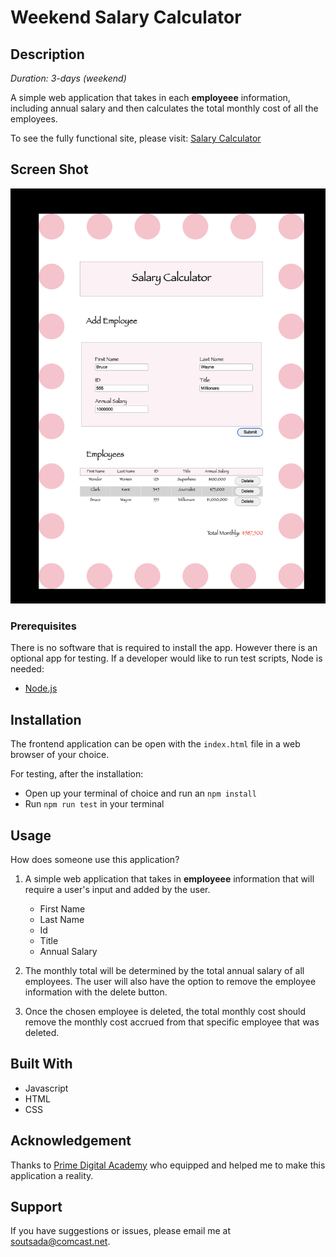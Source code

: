 # Weekend Salary Calculator

## Description

_Duration: 3-days (weekend)_

A simple web application that takes in each **employeee** information, including annual salary and then calculates the total monthly cost of all the employees.

To see the fully functional site, please visit: [Salary Calculator](https://susie-d.github.io/weekend-salary-calculator/)

## Screen Shot

![Screenshot of salary calculator](image.png)

### Prerequisites

There is no software that is required to install the app. However there is an optional app for testing. If a developer would like to run test scripts, Node is needed:

- [Node.js](https://nodejs.org/en/)

## Installation

The frontend application can be open with the `index.html` file in a web browser of your choice.

For testing, after the installation:

- Open up your terminal of choice and run an `npm install`
- Run `npm run test` in your terminal

## Usage

How does someone use this application?

1. A simple web application that takes in **employeee** information that will require a user's input and added by the user.

   - First Name
   - Last Name
   - Id
   - Title
   - Annual Salary

2. The monthly total will be determined by the total annual salary of all employees. The user will also have the option to remove the employee information with the delete button.

3. Once the chosen employee is deleted, the total monthly cost should remove the monthly cost accrued from that specific employee that was deleted.

## Built With

- Javascript
- HTML
- CSS

## Acknowledgement

Thanks to [Prime Digital Academy](www.primeacademy.io) who equipped and helped me to make this application a reality.

## Support

If you have suggestions or issues, please email me at [soutsada@comcast.net](mailto:soutsada@comcast.net).
